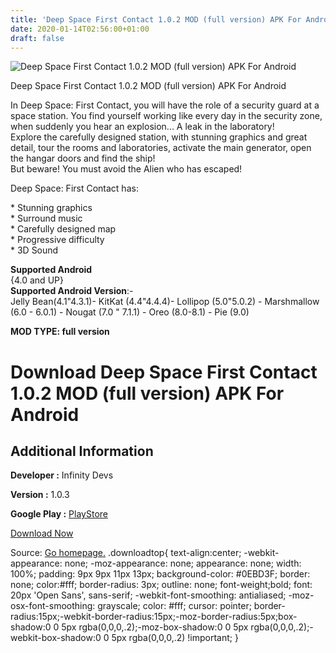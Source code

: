 ```yaml
---
title: 'Deep Space First Contact 1.0.2 MOD (full version) APK For Android'
date: 2020-01-14T02:56:00+01:00
draft: false
---
```


![Deep Space First Contact 1.0.2 MOD (full version) APK For Android](https://i1.wp.com/apkhome.net/wp-content/uploads/2020/01/Deep-Space-First-Contact-1.0.2-MOD-full-version.png "Deep Space First Contact 1.0.2 MOD (full version) APK For Android")

  

Deep Space First Contact 1.0.2 MOD (full version) APK For Android

In Deep Space: First Contact, you will have the role of a security guard at a space station. You find yourself working like every day in the security zone, when suddenly you hear an explosion... A leak in the laboratory!  
Explore the carefully designed station, with stunning graphics and great detail, tour the rooms and laboratories, activate the main generator, open the hangar doors and find the ship!  
But beware! You must avoid the Alien who has escaped!

Deep Space: First Contact has:

\* Stunning graphics  
\* Surround music  
\* Carefully designed map  
\* Progressive difficulty  
\* 3D Sound

**Supported Android**  
{4.0 and UP}  
**Supported Android Version**:-  
Jelly Bean(4.1"4.3.1)- KitKat (4.4"4.4.4)- Lollipop (5.0"5.0.2) - Marshmallow (6.0 - 6.0.1) - Nougat (7.0 " 7.1.1) - Oreo (8.0-8.1) - Pie (9.0)

**MOD TYPE: full version**

Download Deep Space First Contact 1.0.2 MOD (full version) APK For Android
==========================================================================

Additional Information
----------------------

**Developer :** Infinity Devs

**Version :** 1.0.3

**Google Play :** [PlayStore](https://play.google.com/store/apps/details?id=com.infinitydevs.deepspaceprem)

  

[Download Now](https://store4app.co/post/deep-space-first-contact-1-0-2-mod-full-version-apk-for-android_1578937033)

  
Source: [Go homepage.](https://store4app.co/post/deep-space-first-contact-1-0-2-mod-full-version-apk-for-android_1578937033) .downloadtop{ text-align:center; -webkit-appearance: none; -moz-appearance: none; appearance: none; width: 100%; padding: 9px 9px 11px 13px; background-color: #0EBD3F; border: none; color:#fff; border-radius: 3px; outline: none; font-weight;bold; font: 20px 'Open Sans', sans-serif; -webkit-font-smoothing: antialiased; -moz-osx-font-smoothing: grayscale; color: #fff; cursor: pointer; border-radius:15px;-webkit-border-radius:15px;-moz-border-radius:5px;box-shadow:0 0 5px rgba(0,0,0,.2);-moz-box-shadow:0 0 5px rgba(0,0,0,.2);-webkit-box-shadow:0 0 5px rgba(0,0,0,.2) !important; }
